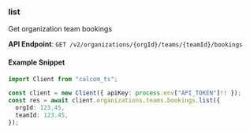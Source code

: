 
### list <a name="list"></a>
Get organization team bookings



**API Endpoint**: `GET /v2/organizations/{orgId}/teams/{teamId}/bookings`

#### Example Snippet

```typescript
import Client from "calcom_ts";

const client = new Client({ apiKey: process.env["API_TOKEN"]!! });
const res = await client.organizations.teams.bookings.list({
  orgId: 123.45,
  teamId: 123.45,
});
```
